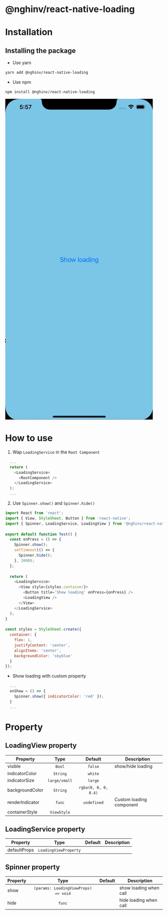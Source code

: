 # @nghinv/react-native-loading

# Installation

## Installing the package

* Use yarn

```sh
yarn add @nghinv/react-native-loading
```

* Use npm

```sh
npm install @nghinv/react-native-loading
```

![](./assets/example.gif)

# How to use

1. Wap `LoadingService` in the `Root Component`

```javascript
  ...
  return (
    <LoadingService>
      <RootComponent />
    </LoadingService>
  );
  ...
```

2. Use `Spinner.show()` and `Spinner.hide()`

```javascript
import React from 'react';
import { View, StyleSheet, Button } from 'react-native';
import { Spinner, LoadingService, LoadingView } from '@nghinv/react-native-loading';

export default function Test() {
  const onPress = () => {
    Spinner.show();
    setTimeout(() => {
      Spinner.hide();
    }, 2000);
  };

  return (
    <LoadingService>
      <View style={styles.container}>
        <Button title='Show loading' onPress={onPress} />
        <LoadingView />
      </View>
    </LoadingService>
  );
}

const styles = StyleSheet.create({
  container: {
    flex: 1,
    justifyContent: 'center',
    alignItems: 'center',
    backgroundColor: 'skyblue'
  }
});
```

- Show loading with custom property

```javascript
  ...
  onShow = () => {
    Spinner.show({ indicatorColor: 'red' });
  }
  ...
```

# Property


## LoadingView property

| Property | Type | Default | Description |
|----------|:----:|:-------:|-------------|
| visible | `Bool` | `false` | show/hide loading |
| indicatorColor | `String` | `white` | |
| indicatorSize | `large/small` | `large` | |
| backgroundColor | `String` | `rgba(0, 0, 0, 0.4)` | |
| renderIndicator | `func` | `undefined` | Custom loading component |
| containerStyle | `ViewStyle` |  | |


## LoadingService property

| Property | Type | Default | Description |
|----------|:----:|:-------:|-------------|
| defaultProps | `LoadingViewProperty` | | |


## Spinner property

| Property | Type | Default | Description |
|----------|:----:|:-------:|-------------|
| show | `(params: LoadingViewProps) => void` | | show loading when call |
| hide | `func` | | hide loading when call |